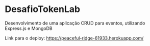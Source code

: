 # DesafioTokenLab
Desenvolvimento de uma aplicação CRUD para eventos, utilizando Express.js e MongoDB

Link para o deploy: https://peaceful-ridge-61933.herokuapp.com/

